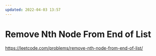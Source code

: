 ```yaml
---
updated: 2022-04-03 13:57
---
```

# Remove Nth Node From End of List
https://leetcode.com/problems/remove-nth-node-from-end-of-list/